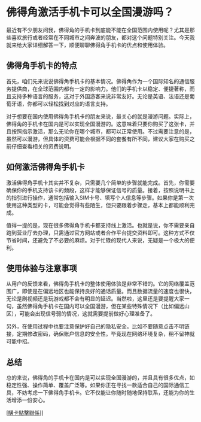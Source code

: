 # 佛得角激活手机卡可以全国漫游吗？

最近有不少朋友问我，佛得角的手机卡到底能不能在全国范围内使用呢？尤其是那些喜欢旅行或者经常在不同城市之间奔波的朋友，都对这个问题特别关注。今天我就来给大家详细解答一下，顺便聊聊佛得角手机卡的优点和使用体验。

## 佛得角手机卡的特点

首先，咱们先来说说佛得角手机卡的基本情况。佛得角作为一个国际知名的通信服务提供商，在全球范围内都有一定的影响力。他们的手机卡以稳定、便捷著称，而且支持多种语言的服务，这对于外国游客来说非常友好。无论是英语、法语还是葡萄牙语，你都可以轻松找到对应的语言支持。

对于想要在国内使用佛得角手机卡的朋友来说，最关心的就是漫游问题。实际上，佛得角的手机卡在国内是可以实现全国漫游的。这意味着只要你购买了这张卡，并且按照指示激活，那么无论你在哪个城市，都可以正常使用。不过需要注意的是，虽然可以漫游，但具体的资费可能会根据不同的套餐有所不同，建议大家在购买之前仔细查看相关的资费说明。

## 如何激活佛得角手机卡

激活佛得角手机卡其实并不复杂，只需要几个简单的步骤就能完成。首先，你需要确保你的手机支持该卡的频段，这样才能够保证信号的质量。接着，按照说明书上的指引进行操作，通常包括输入SIM卡号、填写个人信息等步骤。如果你是第一次使用这种类型的卡，可能会觉得有些陌生，但只要跟着步骤走，基本上都能顺利完成。

值得一提的是，现在很多佛得角手机卡都支持线上激活。也就是说，你不需要亲自跑到营业厅去办理，只需通过官方网站或者合作平台提交资料即可。这种方式不仅节省时间，还避免了不必要的麻烦。对于忙碌的现代人来说，无疑是一个极大的便利。

## 使用体验与注意事项

从用户的反馈来看，佛得角手机卡的整体使用体验是非常不错的。它的网络覆盖范围广，即使是在偏远地区也能保持良好的通话质量。而且数据流量的速度也很快，无论是刷视频还是玩游戏都不会有明显的延迟。当然啦，这里还是要提醒大家一句，虽然佛得角手机卡在国内可以全国漫游，但在某些特殊情况下（比如偏远山区），可能会出现信号弱的情况，这就需要提前做好心理准备了。

另外，在使用过程中也要注意保护好自己的隐私安全。比如不要随意点击不明链接，定期修改密码，确保账户信息的安全性。毕竟现在网络环境复杂，稍不留神就可能中招。

## 总结

总的来说，佛得角的手机卡在国内是可以实现全国漫游的，并且具有很多优点，如稳定性强、操作简单、覆盖广泛等。如果你正在寻找一款适合自己的国际通信工具，不妨考虑一下佛得角手机卡。它不仅能让你随时随地保持联系，还能为你的生活增添一份安心。

[[購卡點擊聯係](https://t.me/s/esim1088)]]